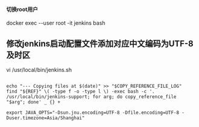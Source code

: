#### 切换root用户  
docker exec --user root -it jenkins bash




## 修改jenkins启动配置文件添加对应中文编码为UTF-8及时区

vi /usr/local/bin/jenkins.sh 

~~~

echo "--- Copying files at $(date)" >> "$COPY_REFERENCE_FILE_LOG"
find "${REF}" \( -type f -o -type l \) -exec bash -c '. /usr/local/bin/jenkins-support; for arg; do copy_reference_file "$arg"; done' _ {} +

export JAVA_OPTS="-Dsun.jnu.encoding=UTF-8 -Dfile.encoding=UTF-8 -Duser.timezone=Asia/Shanghai"



~~~

